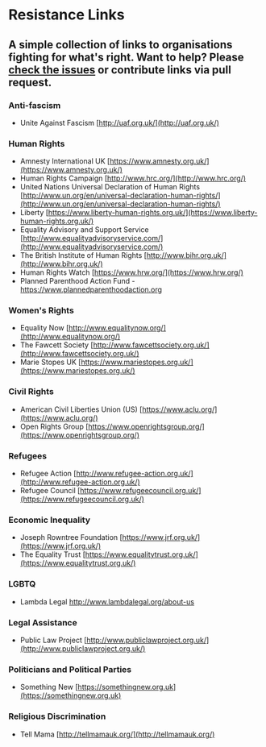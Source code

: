 # Resistance Links

## A simple collection of links to organisations fighting for what's right. Want to help? Please [check the issues](https://github.com/gazaston/resistancelinks/issues) or contribute links via pull request. 

### Anti-fascism
- Unite Against Fascism [http://uaf.org.uk/](http://uaf.org.uk/)

### Human Rights
- Amnesty International UK [https://www.amnesty.org.uk/](https://www.amnesty.org.uk/)
- Human Rights Campaign [http://www.hrc.org/](http://www.hrc.org/)
- United Nations Universal Declaration of Human Rights [http://www.un.org/en/universal-declaration-human-rights/](http://www.un.org/en/universal-declaration-human-rights/)
- Liberty [https://www.liberty-human-rights.org.uk/](https://www.liberty-human-rights.org.uk/)
- Equality Advisory and Support Service [http://www.equalityadvisoryservice.com/](http://www.equalityadvisoryservice.com/)
- The British Institute of Human Rights [http://www.bihr.org.uk/](http://www.bihr.org.uk/)
- Human Rights Watch [https://www.hrw.org/](https://www.hrw.org/)
- Planned Parenthood Action Fund - https://www.plannedparenthoodaction.org

### Women's Rights
- Equality Now [http://www.equalitynow.org/](http://www.equalitynow.org/)
- The Fawcett Society [http://www.fawcettsociety.org.uk/](http://www.fawcettsociety.org.uk/)
- Marie Stopes UK [https://www.mariestopes.org.uk/](https://www.mariestopes.org.uk/)

### Civil Rights
- American Civil Liberties Union (US) [https://www.aclu.org/](https://www.aclu.org/)
- Open Rights Group [https://www.openrightsgroup.org/](https://www.openrightsgroup.org/)

### Refugees
- Refugee Action [http://www.refugee-action.org.uk/](http://www.refugee-action.org.uk/)
- Refugee Council [https://www.refugeecouncil.org.uk/](https://www.refugeecouncil.org.uk/)

### Economic Inequality
- Joseph Rowntree Foundation [https://www.jrf.org.uk/](https://www.jrf.org.uk/)
- The Equality Trust [https://www.equalitytrust.org.uk/](https://www.equalitytrust.org.uk/)

### LGBTQ
- Lambda Legal http://www.lambdalegal.org/about-us

### Legal Assistance
- Public Law Project [http://www.publiclawproject.org.uk/](http://www.publiclawproject.org.uk/)

### Politicians and Political Parties
- Something New [https://somethingnew.org.uk](https://somethingnew.org.uk)

### Religious Discrimination
- Tell Mama [http://tellmamauk.org/](http://tellmamauk.org/)


